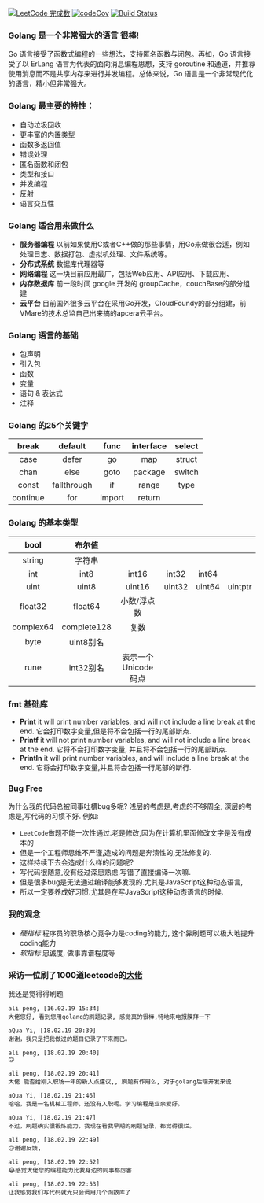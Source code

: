 [![LeetCode 完成数](https://img.shields.io/badge/pengliheng-6-blue.svg)](https://leetcode.com/pengliheng/)
[![codeCov](https://codecov.io/gh/pengliheng/leetcode/branch/master/graph/badge.svg)](https://codecov.io/gh/pengliheng/leetcode)
[![Build Status](https://www.travis-ci.org/pengliheng/leetcode.svg?branch=master)](https://www.travis-ci.org/pengliheng/leetcode)

### Golang 是一个非常强大的语言 很棒!
Go 语言接受了函数式编程的一些想法，支持匿名函数与闭包。再如，Go 语言接受了以 ErLang 语言为代表的面向消息编程思想，支持 goroutine 和通道，并推荐使用消息而不是共享内存来进行并发编程。总体来说，Go 语言是一个非常现代化的语言，精小但非常强大。

### Golang 最主要的特性：
- 自动垃圾回收
- 更丰富的内置类型
- 函数多返回值
- 错误处理
- 匿名函数和闭包
- 类型和接口
- 并发编程
- 反射
- 语言交互性

### Golang 适合用来做什么
- **服务器编程** 以前如果使用C或者C++做的那些事情，用Go来做很合适，例如处理日志、数据打包、虚拟机处理、文件系统等。
- **分布式系统** 数据库代理器等
- **网络编程** 这一块目前应用最广，包括Web应用、API应用、下载应用、
- **内存数据库** 前一段时间 google 开发的 groupCache，couchBase的部分组建
- **云平台** 目前国外很多云平台在采用Go开发，CloudFoundy的部分组建，前VMare的技术总监自己出来搞的apcera云平台。

### Golang 语言的基础
- 包声明
- 引入包
- 函数
- 变量
- 语句 & 表达式
- 注释

### Golang 的25个关键字
|  break   |   default   |  func  | interface | select |
| :------: | :---------: | :----: | :-------: | :----: |
|   case   |    defer    |   go   |    map    | struct |
|   chan   |    else     |  goto  |  package  | switch |
|  const   | fallthrough |   if   |   range   |  type  |
| continue |     for     | import |  return   |

### Golang 的基本类型
|   bool    |   布尔值    |                       |        |        |         |
| :-------: | :---------: | :-------------------: | :----: | :----: | :-----: |
|  string   |   字符串    |
|    int    |    int8     |         int16         | int32  | int64  |
|   uint    |    uint8    |        uint16         | uint32 | uint64 | uintptr |
|  float32  |   float64   |      小数/浮点数      |
| complex64 | complete128 |         复数          |
|   byte    |  uint8别名  |
|   rune    |  int32别名  | 表示一个 Unicode 码点 |

### fmt 基础库
- **Print** 
  it will print number variables, and will not include a line break at the end.
  它会打印数字变量,但是将不会包括一行的尾部断点.
- **Printf** 
  it will not print number variables, and will not include a line break at the end.
  它将不会打印数字变量, 并且将不会包括一行的尾部断点.
- **Println** 
  it will print number variables, and will include a line break at the end.
  它将会打印数字变量,并且将会包括一行尾部的断行.

### Bug Free
为什么我的代码总被同事吐槽bug多呢?
浅层的考虑是,考虑的不够周全,
深层的考虑是,写代码的习惯不好.
例如:
- `LeetCode`做题不能一次性通过.老是修改,因为在计算机里面修改文字是没有成本的
- 但是一个工程师思维不严谨,造成的问题是奔溃性的,无法修复的.
- 这样持续下去会造成什么样的问题呢?
- 写代码很随意,没有经过深思熟虑.写错了直接编译一次嘛.
- 但是很多bug是无法通过编译能够发现的.尤其是JavaScript这种动态语言,
- 所以一定要养成好习惯.尤其是在写JavaScript这种动态语言的时候.

### 我的观念
- *硬指标* 程序员的职场核心竞争力是coding的能力, 这个靠刷题可以极大地提升coding能力
- *软指标* 忠诚度, 做事靠谱程度等


### 采访一位刷了1000道leetcode的[大佬](https://github.com/aQuaYi/LeetCode-in-Go)
我还是觉得得刷题
```
ali peng, [16.02.19 15:34]
大佬您好, 看到您用golang的刷题记录, 感觉真的很棒,特地来电报膜拜一下

aQua Yi, [18.02.19 20:39]
谢谢，我只是把我做过的题目记录了下来而已。

ali peng, [18.02.19 20:40]
🙃

ali peng, [18.02.19 20:41]
大佬 能否给刚入职场一年的新人点建议,, 刷题有作用么, 对于golang后端开发来说

aQua Yi, [18.02.19 21:46]
哈哈，我是一名机械工程师，还没有入职呢。学习编程是业余爱好。

aQua Yi, [18.02.19 21:47]
不过，刷题确实很锻炼能力，我现在看我早期的刷题记录，都觉得很烂。

ali peng, [18.02.19 22:49]
🙃谢谢反馈,

ali peng, [18.02.19 22:52]
😂感觉大佬您的编程能力比我身边的同事都厉害

ali peng, [18.02.19 22:53]
让我感觉我们写代码就光只会调用几个函数库了
```